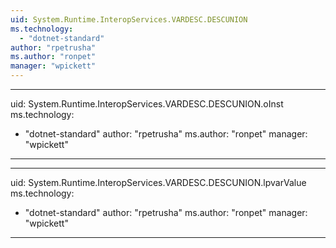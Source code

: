 ```yaml
---
uid: System.Runtime.InteropServices.VARDESC.DESCUNION
ms.technology: 
  - "dotnet-standard"
author: "rpetrusha"
ms.author: "ronpet"
manager: "wpickett"
---
```


---
uid: System.Runtime.InteropServices.VARDESC.DESCUNION.oInst
ms.technology: 
  - "dotnet-standard"
author: "rpetrusha"
ms.author: "ronpet"
manager: "wpickett"
---

---
uid: System.Runtime.InteropServices.VARDESC.DESCUNION.lpvarValue
ms.technology: 
  - "dotnet-standard"
author: "rpetrusha"
ms.author: "ronpet"
manager: "wpickett"
---
